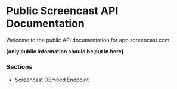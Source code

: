 # Public Screencast API Documentation
Welcome to the public API documentation for app.screencast.com.

**[only public information should be put in here]**

### Sections

- [Screencast OEmbed Endpoint](sections/oembed.md)
